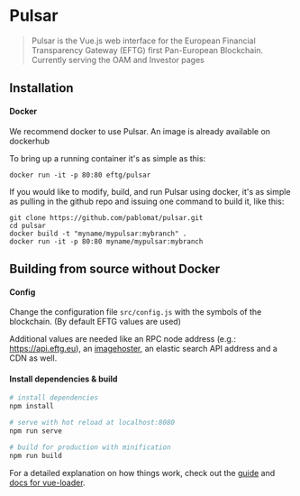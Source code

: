# Pulsar
> Pulsar is the Vue.js web interface for the European Financial Transparency Gateway (EFTG) first Pan-European Blockchain. Currently serving the OAM and Investor pages

## Installation

#### Docker

We recommend docker to use Pulsar. An image is already available on dockerhub

To bring up a running container it's as simple as this:
```
docker run -it -p 80:80 eftg/pulsar
```

If you would like to modify, build, and run Pulsar using docker, it's as simple as pulling in the github repo and issuing one command to build it, like this:
```
git clone https://github.com/pablomat/pulsar.git
cd pulsar
docker build -t "myname/mypulsar:mybranch" .
docker run -it -p 80:80 myname/mypulsar:mybranch
```

## Building from source without Docker

#### Config

Change the configuration file `src/config.js` with the symbols of the blockchain. (By default EFTG values are used)

Additional values are needed like an RPC node address (e.g.: https://api.eftg.eu), an [imagehoster](https://github.com/steemit/imagehoster), an elastic search API address and a CDN as well. 

#### Install dependencies & build
``` bash
# install dependencies
npm install

# serve with hot reload at localhost:8080
npm run serve

# build for production with minification
npm run build
```

For a detailed explanation on how things work, check out the [guide](http://vuejs-templates.github.io/webpack/) and [docs for vue-loader](http://vuejs.github.io/vue-loader).
